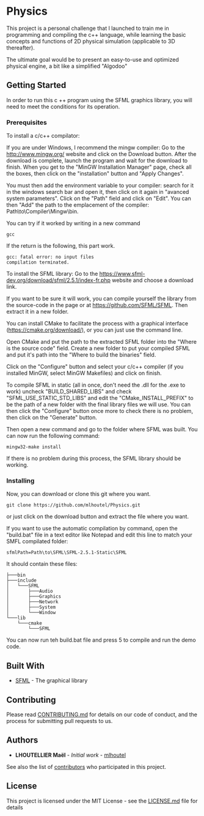 # Physics

This project is a personal challenge that I launched to train me in programming and compiling the c++ language, while learning the basic concepts and functions of 2D physical simulation (applicable to 3D thereafter).

The ultimate goal would be to present an easy-to-use and optimized physical engine, a bit like a simplified "Algodoo"

## Getting Started

In order to run this c ++ program using the SFML graphics library, you will need to meet the conditions for its operation. 

### Prerequisites

To install a c/c++ compilator:

If you are under Windows, I recommend the mingw compiler:
Go to the http://www.mingw.org/ website and click on the Download button. After the download is complete, launch the program and wait for the download to finish. When you get to the "MinGW Installation Manager" page, check all the boxes, then click on the "installation" button and "Apply Changes".

You must then add the environment variable to your compiler:
search for it in the windows search bar and open it, then click on it again in "avanced system parameters". Click on the "Path" field and click on "Edit". You can then "Add" the path to the emplacement of the compiler: Path\to\Compiler\Mingw\bin.

You can try if it worked by writing in a new command
```
gcc
```
If the return is the following, this part work.
```
gcc: fatal error: no input files
compilation terminated.
```

To install the SFML library:
Go to the https://www.sfml-dev.org/download/sfml/2.5.1/index-fr.php website and choose a download link.

If you want to be sure it will work, you can compile yourself the library from the source-code in the page or at https://github.com/SFML/SFML. Then extract it in a new folder.

You can install CMake to facilitate the process with a graphical interface (https://cmake.org/download/), or you can just use the command line.

Open CMake and put the path to the extracted SFML folder into the "Where is the source code" field. Create a new folder to put your compiled SFML and put it's path into the "Where to build the binaries" field.

Click on the "Configure" button and select your c/c++ compiler (if you installed MinGW, select MinGW Makefiles) and click on finish.

To compile SFML in static (all in once, don't need the .dll for the .exe to work) uncheck "BUILD_SHARED_LIBS" and check "SFML_USE_STATIC_STD_LIBS" and edit the "CMake_INSTALL_PREFIX" to be the path of a new folder with the final library files we will use. You can then click the "Configure" button once more to check there is no problem, then click on the "Generate" button.

Then open a new command and go to the folder where SFML was built. You can now run the following command:
```
mingw32-make install
```
If there is no problem during this process, the SFML library should be working.

### Installing

Now, you can download or clone this git where you want.

```
git clone https://github.com/mlhoutel/Physics.git
```
or just click on the download button and extract the file where you want.

If you want to use the automatic compilation by command, open the "build.bat" file in a text editor like Notepad and edit this line to match your SMFL compilated folder:
```
sfmlPath=Path\to\SFML\SFML-2.5.1-Static\SFML
```
It should contain these files:
```
├───bin
├───include
│   └───SFML
│       ├───Audio
│       ├───Graphics
│       ├───Network
│       ├───System
│       └───Window
└───lib
    └───cmake
        └───SFML
```
You can now run teh build.bat file and press 5 to compile and run the demo code.

## Built With

* [SFML](https://www.sfml-dev.org/tutorials/2.5/) - The graphical library

## Contributing

Please read [CONTRIBUTING.md]() for details on our code of conduct, and the process for submitting pull requests to us.

## Authors

* **LHOUTELLIER Maël** - *Initial work* - [mlhoutel](https://github.com/mlhoutel)

See also the list of [contributors](https://github.com/your/project/contributors) who participated in this project.

## License

This project is licensed under the MIT License - see the [LICENSE.md](LICENSE.md) file for details

